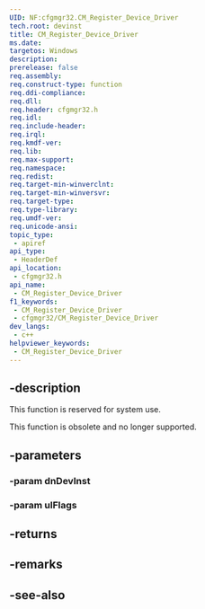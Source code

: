 ```yaml
---
UID: NF:cfgmgr32.CM_Register_Device_Driver
tech.root: devinst
title: CM_Register_Device_Driver
ms.date: 
targetos: Windows
description: 
prerelease: false
req.assembly: 
req.construct-type: function
req.ddi-compliance: 
req.dll: 
req.header: cfgmgr32.h
req.idl: 
req.include-header: 
req.irql: 
req.kmdf-ver: 
req.lib: 
req.max-support: 
req.namespace: 
req.redist: 
req.target-min-winverclnt: 
req.target-min-winversvr: 
req.target-type: 
req.type-library: 
req.umdf-ver: 
req.unicode-ansi: 
topic_type:
 - apiref
api_type:
 - HeaderDef
api_location:
 - cfgmgr32.h
api_name:
 - CM_Register_Device_Driver
f1_keywords:
 - CM_Register_Device_Driver
 - cfgmgr32/CM_Register_Device_Driver
dev_langs:
 - c++
helpviewer_keywords:
 - CM_Register_Device_Driver
---
```


## -description

This function is reserved for system use.

This function is obsolete and no longer supported.

## -parameters

### -param dnDevInst

### -param ulFlags

## -returns

## -remarks

## -see-also


